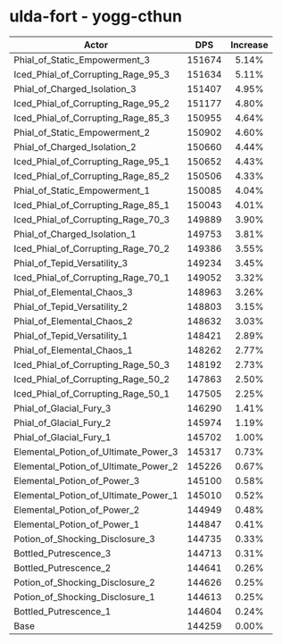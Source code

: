 # ulda-fort - yogg-cthun
| Actor | DPS | Increase |
|---|:---:|:---:|
|Phial_of_Static_Empowerment_3|151674|5.14%|
|Iced_Phial_of_Corrupting_Rage_95_3|151634|5.11%|
|Phial_of_Charged_Isolation_3|151407|4.95%|
|Iced_Phial_of_Corrupting_Rage_95_2|151177|4.80%|
|Iced_Phial_of_Corrupting_Rage_85_3|150955|4.64%|
|Phial_of_Static_Empowerment_2|150902|4.60%|
|Phial_of_Charged_Isolation_2|150660|4.44%|
|Iced_Phial_of_Corrupting_Rage_95_1|150652|4.43%|
|Iced_Phial_of_Corrupting_Rage_85_2|150506|4.33%|
|Phial_of_Static_Empowerment_1|150085|4.04%|
|Iced_Phial_of_Corrupting_Rage_85_1|150043|4.01%|
|Iced_Phial_of_Corrupting_Rage_70_3|149889|3.90%|
|Phial_of_Charged_Isolation_1|149753|3.81%|
|Iced_Phial_of_Corrupting_Rage_70_2|149386|3.55%|
|Phial_of_Tepid_Versatility_3|149234|3.45%|
|Iced_Phial_of_Corrupting_Rage_70_1|149052|3.32%|
|Phial_of_Elemental_Chaos_3|148963|3.26%|
|Phial_of_Tepid_Versatility_2|148803|3.15%|
|Phial_of_Elemental_Chaos_2|148632|3.03%|
|Phial_of_Tepid_Versatility_1|148421|2.89%|
|Phial_of_Elemental_Chaos_1|148262|2.77%|
|Iced_Phial_of_Corrupting_Rage_50_3|148192|2.73%|
|Iced_Phial_of_Corrupting_Rage_50_2|147863|2.50%|
|Iced_Phial_of_Corrupting_Rage_50_1|147505|2.25%|
|Phial_of_Glacial_Fury_3|146290|1.41%|
|Phial_of_Glacial_Fury_2|145974|1.19%|
|Phial_of_Glacial_Fury_1|145702|1.00%|
|Elemental_Potion_of_Ultimate_Power_3|145317|0.73%|
|Elemental_Potion_of_Ultimate_Power_2|145226|0.67%|
|Elemental_Potion_of_Power_3|145100|0.58%|
|Elemental_Potion_of_Ultimate_Power_1|145010|0.52%|
|Elemental_Potion_of_Power_2|144949|0.48%|
|Elemental_Potion_of_Power_1|144847|0.41%|
|Potion_of_Shocking_Disclosure_3|144735|0.33%|
|Bottled_Putrescence_3|144713|0.31%|
|Bottled_Putrescence_2|144641|0.26%|
|Potion_of_Shocking_Disclosure_2|144626|0.25%|
|Potion_of_Shocking_Disclosure_1|144613|0.25%|
|Bottled_Putrescence_1|144604|0.24%|
|Base|144259|0.00%|
